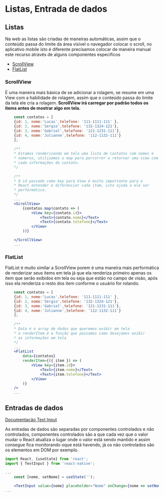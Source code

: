 #  Listas, Entrada de dados

## Listas 

Na web as listas são criadas de maneiras automáticas, assim que o conteúdo passa do limite da área visível o navegador colocar o scroll, no aplicativo mobile isto é diferente precisamos colocar de maneira manual este recurso através de alguns componentes específicos

- [ScrollView](#ScrollView)
- [FlatList](#FlatList)

### ScrollView

É uma maneira mais básica de se adicionar a  rolagem, se resume em uma View com a habilidade de rolagem, assim que o conteúdo passa do limite da tela ele cria a rolagem. 
**ScrollView irá carregar por padrão todos os items antes de mostrar algo em tela.** 

```jsx
	const contatos = [
	{id: 1, nome:'Lucas',telefone: '111-1111-111' },
	{id: 2, nome:'Sergio',telefone: '132-1324-121'},
	{id: 3, nome:'Gabriel',telefone: '121-1231-111'},
	{id: 4, nome:'Julianne',telefone: '112-1132-111'}
	];
	
	/**
	* Estamos renderizando em tela uma lista de contatos com nomes e 
	* números, utilizamos o map para percorrer e retornar uma view com 
	* cada informações do contato.
	*/
	
	/**
	* O id passado como key para View é muito importante para o 
	* React entender e diferenciar cada item, isto ajuda a ele ser
	* performático.
	*/
	...
	<ScrollView>
		{contatos.map(contato => (
			<View key={contato.id}>
				<Text>{contato.nome}</Text>
				<Text>{contato.telefone}</Text>
			</View>
		))}

	</ScrollView>
	...
```

### FlatList

FlatList é muito similar a ScrollView porem é uma maneira mais performática de  renderizar seus items em tela já que ela renderiza primeiro apenas os item que serão exibidos em tela ou seja que estão no campo de visão, após isso ela renderiza o resto dos item conforme o usuário for rolando.

```jsx
	const contatos = [
	{id: 1, nome:'Lucas',telefone: '111-1111-111' },
	{id: 2, nome:'Sergio',telefone: '132-1324-121'},
	{id: 3, nome:'Gabriel',telefone: '121-1231-111'},
	{id: 4, nome:'Julianne',telefone: '112-1132-111'}
	];
	
	/**
	* Data é o array de dados que queremos exibir em tela
	* o renderItem é a função que passamos como desejamos exibir
	* as informações em tela
	*/
	...
	<FlatList
		data={contatos}
		renderItem={({ item }) => (
			<View key={item.id}>
				<Text>{item.nome}</Text>
				<Text>{item.telefone}</Text>
			</View>
		)}
	/>
	...
```

## Entradas de dados

[Documentação Text lnput](https://reactnative.dev/docs/textinput.html)

As entradas de dados são separadas por componentes controlados e não controlados, componentes controlados são a que cada vez que o valor mudar o React atualiza o lugar onde o valor está sendo mantido e assim consegue fica monitorando oque está havendo, já os não controlados são os elementos em DOM por exemplo. 

```jsx
import React, {useState} from 'react';
import { TextInput } from 'react-native';

...
	const [nome, setNome] = useState('');
		
	<TextInput value={nome} placeholder="Nome" onChange={nome => setNome(nome)}  />		
...
```